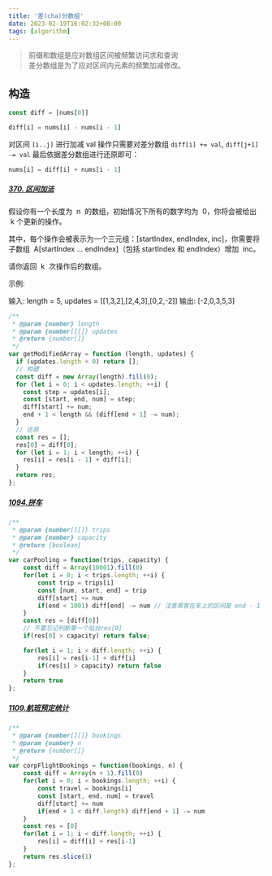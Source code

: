 ```yaml
---
title: '差(cha)分数组'
date: 2023-02-19T16:02:32+08:00
tags: [algorithm]
---
```


> 前缀和数组是应对数组区间被频繁访问求和查询  
> 差分数组是为了应对区间内元素的频繁加减修改。

## 构造

```JavaScript
const diff = [nums[0]]

diff[i] = nums[i] - nums[i - 1]
```

对区间 `[i..j]` 进行加减 val 操作只需要对差分数组 `diff[i] += val`, `diff[j+1] -= val` 最后依据差分数组进行还原即可：

```JavaScript
nums[i] = diff[i] + nums[i - 1]
```

##### [370. 区间加法](https://leetcode.cn/problems/range-addition/)

假设你有一个长度为  n  的数组，初始情况下所有的数字均为  0，你将会被给出  k​​​​​​​ 个更新的操作。

其中，每个操作会被表示为一个三元组：[startIndex, endIndex, inc]，你需要将子数组  A[startIndex ... endIndex]（包括 startIndex 和 endIndex）增加  inc。

请你返回  k  次操作后的数组。

示例:

输入: length = 5, updates = [[1,3,2],[2,4,3],[0,2,-2]]
输出: [-2,0,3,5,3]

```js
/**
 * @param {number} length
 * @param {number[][]} updates
 * @return {number[]}
 */
var getModifiedArray = function (length, updates) {
  if (updates.length < 0) return [];
  // 构建
  const diff = new Array(length).fill(0);
  for (let i = 0; i < updates.length; ++i) {
    const step = updates[i];
    const [start, end, num] = step;
    diff[start] += num;
    end + 1 < length && (diff[end + 1] -= num);
  }
  // 还原
  const res = [];
  res[0] = diff[0];
  for (let i = 1; i < length; ++i) {
    res[i] = res[i - 1] + diff[i];
  }
  return res;
};
```

##### [1094.拼车](https://leetcode.cn/problems/car-pooling/)

```JavaScript
/**
 * @param {number[][]} trips
 * @param {number} capacity
 * @return {boolean}
 */
var carPooling = function(trips, capacity) {
    const diff = Array(10001).fill(0)
    for(let i = 0; i < trips.length; ++i) {
        const trip = trips[i]
        const [num, start, end] = trip
        diff[start] += num
        if(end < 1001) diff[end] -= num // 注意乘客在车上的区间是 end - 1 差分数组 end - 1 + 1
    }
    const res = [diff[0]]
    // 不要忘记判断第一个站台res[0]
    if(res[0] > capacity) return false;

    for(let i = 1; i < diff.length; ++i) {
        res[i] = res[i-1] + diff[i]
        if(res[i] > capacity) return false
    }
    return true
};
```

##### [1109.航班预定统计](https://leetcode.cn/problems/corporate-flight-bookings/)

```JavaScript
/**
 * @param {number[][]} bookings
 * @param {number} n
 * @return {number[]}
 */
var corpFlightBookings = function(bookings, n) {
    const diff = Array(n + 1).fill(0)
    for(let i = 0; i < bookings.length; ++i) {
        const travel = bookings[i]
        const [start, end, num] = travel
        diff[start] += num
        if(end + 1 < diff.length) diff[end + 1] -= num
    }
    const res = [0]
    for(let i = 1; i < diff.length; ++i) {
        res[i] = diff[i] + res[i-1]
    }
    return res.slice(1)
};
```

